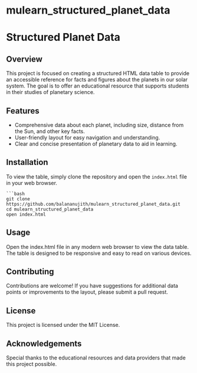 # mulearn_structured_planet_data

# Structured Planet Data

## Overview
This project is focused on creating a structured HTML data table to provide an accessible reference for facts and figures about the planets in our solar system. The goal is to offer an educational resource that supports students in their studies of planetary science.

## Features
- Comprehensive data about each planet, including size, distance from the Sun, and other key facts.
- User-friendly layout for easy navigation and understanding.
- Clear and concise presentation of planetary data to aid in learning.

## Installation
To view the table, simply clone the repository and open the `index.html` file in your web browser.

    ```bash
    git clone https://github.com/balananujith/mulearn_structured_planet_data.git
    cd mulearn_structured_planet_data
    open index.html

## Usage
Open the index.html file in any modern web browser to view the data table. The table is designed to be responsive and easy to read on various devices.

## Contributing
Contributions are welcome! If you have suggestions for additional data points or improvements to the layout, please submit a pull request.

## License
This project is licensed under the MIT License.

## Acknowledgements
Special thanks to the educational resources and data providers that made this project possible.
